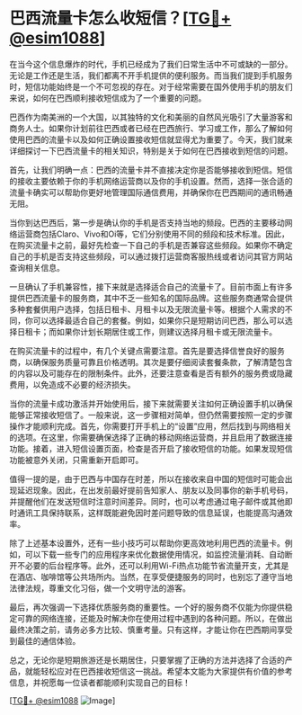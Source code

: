 # 巴西流量卡怎么收短信？[[TG💪+ @esim1088](https://t.me/s/esim1088)]

在当今这个信息爆炸的时代，手机已经成为了我们日常生活中不可或缺的一部分。无论是工作还是生活，我们都离不开手机提供的便利服务。而当我们提到手机服务时，短信功能始终是一个不可忽视的存在。对于经常需要在国外使用手机的朋友们来说，如何在巴西顺利接收短信成为了一个重要的问题。

巴西作为南美洲的一个大国，以其独特的文化和美丽的自然风光吸引了大量游客和商务人士。如果你计划前往巴西或者已经在巴西旅行、学习或工作，那么了解如何使用巴西的流量卡以及如何正确设置接收短信就显得尤为重要了。今天，我们就来详细探讨一下巴西流量卡的相关知识，特别是关于如何在巴西接收到短信的问题。

首先，让我们明确一点：巴西的流量卡并不直接决定你是否能够接收到短信。短信的接收主要依赖于你的手机网络运营商以及你的手机设置。然而，选择一张合适的流量卡确实可以帮助你更好地管理国际通信费用，并确保你在巴西期间的通讯畅通无阻。

当你到达巴西后，第一步是确认你的手机是否支持当地的频段。巴西的主要移动网络运营商包括Claro、Vivo和Oi等，它们分别使用不同的频段和技术标准。因此，在购买流量卡之前，最好先检查一下自己的手机是否兼容这些频段。如果你不确定自己的手机是否支持这些频段，可以通过拨打运营商客服热线或者访问其官方网站查询相关信息。

一旦确认了手机兼容性，接下来就是选择适合自己的流量卡了。目前市面上有许多提供巴西流量卡的服务商，其中不乏一些知名的国际品牌。这些服务商通常会提供多种套餐供用户选择，包括日租卡、月租卡以及无限流量卡等。根据个人需求的不同，你可以选择最适合自己的套餐。例如，如果你只是短期访问巴西，那么可以选择日租卡；而如果你计划长期居住或工作，则建议选择月租卡或无限流量卡。

在购买流量卡的过程中，有几个关键点需要注意。首先是要选择信誉良好的服务商，以确保服务质量可靠且价格透明。其次是要仔细阅读套餐条款，了解清楚包含的内容以及可能存在的限制条件。此外，还要注意查看是否有额外的服务费或隐藏费用，以免造成不必要的经济损失。

当你的流量卡成功激活并开始使用后，接下来就需要关注如何正确设置手机以确保能够正常接收短信了。一般来说，这一步骤相对简单，但仍然需要按照一定的步骤操作才能顺利完成。首先，你需要打开手机上的“设置”应用，然后找到与网络相关的选项。在这里，你需要确保选择了正确的移动网络运营商，并且启用了数据连接功能。接着，进入短信设置页面，检查是否开启了接收短信的功能。如果发现短信功能被意外关闭，只需重新开启即可。

值得一提的是，由于巴西与中国存在时差，所以在接收来自中国的短信时可能会出现延迟现象。因此，在出发前最好提前告知家人、朋友以及同事你的新手机号码，并提醒他们在发送短信时注意时间差异。同时，也可以考虑通过电子邮件或其他即时通讯工具保持联系，这样既能避免因时差问题导致的信息延误，也能提高沟通效率。

除了上述基本设置外，还有一些小技巧可以帮助你更高效地利用巴西的流量卡。例如，可以下载一些专门的应用程序来优化数据使用情况，如监控流量消耗、自动断开不必要的后台程序等。此外，还可以利用Wi-Fi热点功能节省流量开支，尤其是在酒店、咖啡馆等公共场所内。当然，在享受便捷服务的同时，也别忘了遵守当地法律法规，尊重文化习俗，做一个文明守法的游客。

最后，再次强调一下选择优质服务商的重要性。一个好的服务商不仅能为你提供稳定可靠的网络连接，还能及时解决你在使用过程中遇到的各种问题。所以，在做出最终决策之前，请务必多方比较、慎重考量。只有这样，才能让你在巴西期间享受到最佳的通信体验。

总之，无论你是短期旅游还是长期居住，只要掌握了正确的方法并选择了合适的产品，就能轻松应对在巴西接收短信这一挑战。希望本文能为大家提供有价值的参考信息，并祝愿每一位读者都能顺利实现自己的目标！

[[TG💪+ @esim1088](https://t.me/s/esim1088) ![Image](https://i.postimg.cc/4NQfJmqS/Snipaste-2025-05-13-00-14-12.png)]